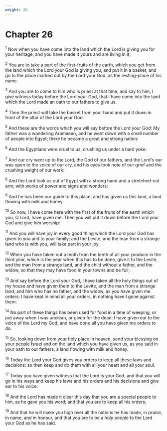 ```yaml
---
weight: 26
---
```


# Chapter 26

<sup>1</sup> Now when you have come into the land which the Lord is giving you for your heritage, and you have made it yours and are living in it; 

<sup>2</sup> You are to take a part of the first-fruits of the earth, which you get from the land which the Lord your God is giving you, and put it in a basket, and go to the place marked out by the Lord your God, as the resting-place of his name. 

<sup>3</sup> And you are to come to him who is priest at that time, and say to him, I give witness today before the Lord your God, that I have come into the land which the Lord made an oath to our fathers to give us. 

<sup>4</sup> Then the priest will take the basket from your hand and put it down in front of the altar of the Lord your God. 

<sup>5</sup> And these are the words which you will say before the Lord your God: My father was a wandering Aramaean, and he went down with a small number of people into Egypt; there he became a great and strong nation: 

<sup>6</sup> And the Egyptians were cruel to us, crushing us under a hard yoke: 

<sup>7</sup> And our cry went up to the Lord, the God of our fathers, and the Lord's ear was open to the voice of our cry, and his eyes took note of our grief and the crushing weight of our work: 

<sup>8</sup> And the Lord took us out of Egypt with a strong hand and a stretched-out arm, with works of power and signs and wonders: 

<sup>9</sup> And he has been our guide to this place, and has given us this land, a land flowing with milk and honey. 

<sup>10</sup> So now, I have come here with the first of the fruits of the earth which you, O Lord, have given me. Then you will put it down before the Lord your God and give him worship: 

<sup>11</sup> And you will have joy in every good thing which the Lord your God has given to you and to your family; and the Levite, and the man from a strange land who is with you, will take part in your joy. 

<sup>12</sup> When you have taken out a tenth from the tenth of all your produce in the third year, which is the year when this has to be done, give it to the Levite, and the man from a strange land, and the child without a father, and the widow, so that they may have food in your towns and be full; 

<sup>13</sup> And say before the Lord your God, I have taken all the holy things out of my house and have given them to the Levite, and the man from a strange land, and him who has no father, and the widow, as you have given me orders: I have kept in mind all your orders, in nothing have I gone against them: 

<sup>14</sup> No part of these things has been used for food in a time of weeping, or put away when I was unclean, or given for the dead: I have given ear to the voice of the Lord my God, and have done all you have given me orders to do. 

<sup>15</sup> So, looking down from your holy place in heaven, send your blessing on your people Israel and on the land which you have given us, as you said in your oath to our fathers, a land flowing with milk and honey. 

<sup>16</sup> Today the Lord your God gives you orders to keep all these laws and decisions: so then keep and do them with all your heart and all your soul. 

<sup>17</sup> Today you have given witness that the Lord is your God, and that you will go in his ways and keep his laws and his orders and his decisions and give ear to his voice: 

<sup>18</sup> And the Lord has made it clear this day that you are a special people to him, as he gave you his word; and that you are to keep all his orders; 

<sup>19</sup> And that he will make you high over all the nations he has made, in praise, in name, and in honour, and that you are to be a holy people to the Lord your God as he has said. 


